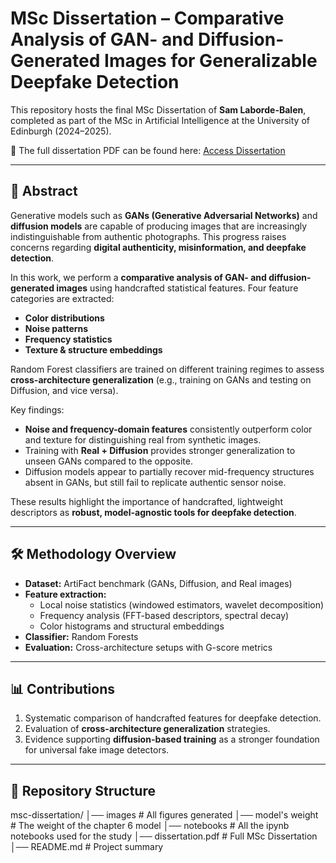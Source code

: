# MSc Dissertation – Comparative Analysis of GAN- and Diffusion-Generated Images for Generalizable Deepfake Detection
This repository hosts the final MSc Dissertation of **Sam Laborde-Balen**, completed as part of the MSc in Artificial Intelligence at the University of Edinburgh (2024–2025).  

📄 The full dissertation PDF can be found here: [Access Dissertation](./MSc_dissertation_SLB.pdf)

---

## 📖 Abstract

Generative models such as **GANs (Generative Adversarial Networks)** and **diffusion models** are capable of producing images that are increasingly indistinguishable from authentic photographs. This progress raises concerns regarding **digital authenticity, misinformation, and deepfake detection**.  

In this work, we perform a **comparative analysis of GAN- and diffusion-generated images** using handcrafted statistical features. Four feature categories are extracted:  
- **Color distributions**  
- **Noise patterns**  
- **Frequency statistics**  
- **Texture & structure embeddings**  

Random Forest classifiers are trained on different training regimes to assess **cross-architecture generalization** (e.g., training on GANs and testing on Diffusion, and vice versa).  

Key findings:  
- **Noise and frequency-domain features** consistently outperform color and texture for distinguishing real from synthetic images.  
- Training with **Real + Diffusion** provides stronger generalization to unseen GANs compared to the opposite.  
- Diffusion models appear to partially recover mid-frequency structures absent in GANs, but still fail to replicate authentic sensor noise.  

These results highlight the importance of handcrafted, lightweight descriptors as **robust, model-agnostic tools for deepfake detection**.  

---

## 🛠 Methodology Overview

- **Dataset:** ArtiFact benchmark (GANs, Diffusion, and Real images)  
- **Feature extraction:**  
  - Local noise statistics (windowed estimators, wavelet decomposition)  
  - Frequency analysis (FFT-based descriptors, spectral decay)  
  - Color histograms and structural embeddings  
- **Classifier:** Random Forests  
- **Evaluation:** Cross-architecture setups with G-score metrics  

---

## 📊 Contributions

1. Systematic comparison of handcrafted features for deepfake detection.  
2. Evaluation of **cross-architecture generalization** strategies.  
3. Evidence supporting **diffusion-based training** as a stronger foundation for universal fake image detectors.  

---

## 📌 Repository Structure
msc-dissertation/
│── images                  # All figures generated
│── model's weight          # The weight of the chapter 6 model
│── notebooks               # All the ipynb notebooks used for the study 
│── dissertation.pdf        # Full MSc Dissertation
│── README.md               # Project summary
